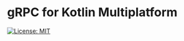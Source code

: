 # gRPC for Kotlin Multiplatform

[![License: MIT](https://img.shields.io/badge/License-MIT-yellow.svg)](https://opensource.org/licenses/MIT)
